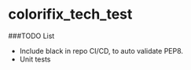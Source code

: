 # colorifix_tech_test

###TODO List
* Include black in repo CI/CD, to auto validate PEP8.
* Unit tests